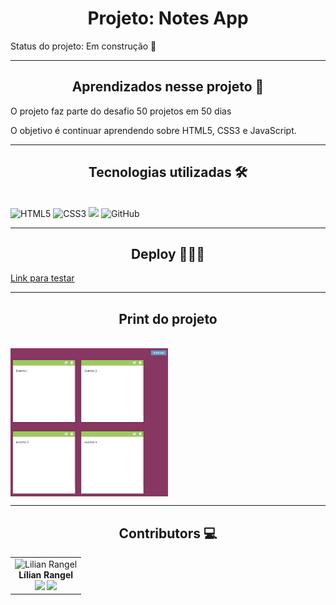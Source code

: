 <h1 align="center">Projeto: Notes App</h1>
<p>Status do projeto: Em construção 🚧</p>
<hr>
<h2 align="center">Aprendizados nesse projeto 🎯</h2>
<p>O projeto faz parte do desafio 50 projetos em 50 dias </p>

<p> O objetivo é continuar aprendendo sobre HTML5, CSS3 e JavaScript.</p>

<hr>
<h2 align="center">Tecnologias utilizadas 🛠</h2><br>
<img src="https://img.shields.io/badge/HTML5-E34F26?style=for-the-badge&logo=html5&logoColor=white" alt="HTML5" data-canonical-src="https://img.shields.io/badge/html5-%23E34F26.svg?style=for-the-badge&amp;logo=html5&amp;logoColor=white" style="max-width: 100%;">
<img src="https://img.shields.io/badge/CSS3-1572B6?style=for-the-badge&logo=css3&logoColor=white" alt="CSS3" data-canonical-src="https://img.shields.io/badge/css3-%231572B6.svg?style=for-the-badge&amp;logo=css3&amp;logoColor=white" style="max-width: 100%;">
<img src="https://img.shields.io/badge/JavaScript-323330?style=for-the-badge&logo=javascript&logoColor=F7DF1E" >
<img src="https://img.shields.io/badge/GitHub-100000?style=for-the-badge&logo=github&logoColor=white" alt="GitHub" style="max-width: 100%">

<hr>
<h2 align="center">Deploy 👨🏽‍💻</h2>
<a href="hhttps://lilian-rangel-notes.netlify.app/" target="_blank">Link para testar</a>


<hr>
<h2 align="center">Print do projeto </h2>
<br>
<img width="50%" align="center" src="assets/img/print-projeto.jpg">


<hr>
<h2 align="center"> Contributors 💻</h2>
<table align="center">
<tbody>
<tr>
<td align="center">
<img src="https://avatars.githubusercontent.com/u/105670314?v=4" width="100px;" alt="Lilian Rangel" style="max-width: 100%;"><br><b>Lílian Rangel</b>
<br>
<a href="https://www.linkedin.com/in/lilian-rangel-de-paiva/"><img src="https://img.shields.io/badge/LinkedIn-0077B5?style=for-the-badge&logo=linkedin&logoColor=white"></a>
<a href="https://github.com/lilian-rangel"><img src="https://img.shields.io/badge/GitHub-100000?style=for-the-badge&logo=github&logoColor=white"></a>
</td>

</tr>
</tbody>
</table>
